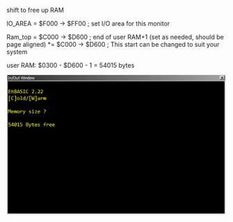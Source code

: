 shift to free up RAM

IO_AREA = $F000 -> $FF00 ; set I/O area for this monitor

Ram_top = $C000 -> $D600 ; end of user RAM+1 (set as needed, should be page aligned)
*= $C000 -> $D600 ; This start can be changed to suit your system

user RAM: $0300 - $D600 - 1 = 54015 bytes

![](https://raw.githubusercontent.com/Klapautsiy/6502_EhBASIC_V2.22/master/patched/6502_EhBASIC_V2.22%20free%20RAM.png)
